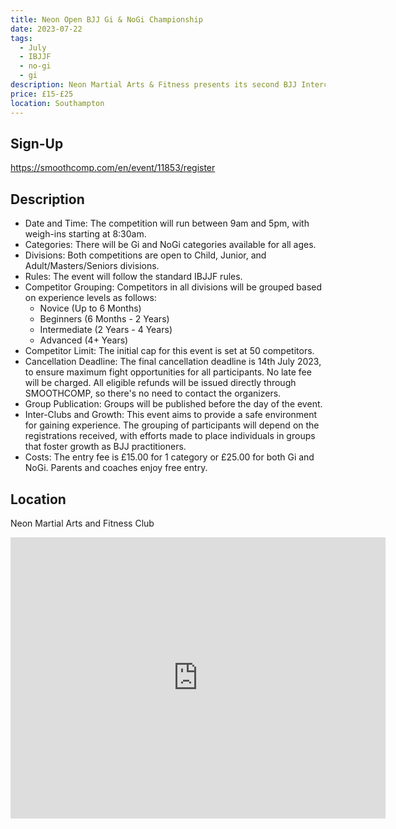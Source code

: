 ```yaml
---
title: Neon Open BJJ Gi & NoGi Championship
date: 2023-07-22
tags:
  - July
  - IBJJF
  - no-gi
  - gi
description: Neon Martial Arts & Fitness presents its second BJJ Interclub!
price: £15-£25
location: Southampton
---
```

## Sign-Up
https://smoothcomp.com/en/event/11853/register
## Description
<ul>
  <li>Date and Time: The competition will run between 9am and 5pm, with weigh-ins starting at 8:30am.</li>
  <li>Categories: There will be Gi and NoGi categories available for all ages.</li>
  <li>Divisions: Both competitions are open to Child, Junior, and Adult/Masters/Seniors divisions.</li>
  <li>Rules: The event will follow the standard IBJJF rules.</li>
  <li>Competitor Grouping: Competitors in all divisions will be grouped based on experience levels as follows:
    <ul>
      <li>Novice (Up to 6 Months)</li>
      <li>Beginners (6 Months - 2 Years)</li>
      <li>Intermediate (2 Years - 4 Years)</li>
      <li>Advanced (4+ Years)</li>
    </ul>
  </li>
  <li>Competitor Limit: The initial cap for this event is set at 50 competitors.</li>
  <li>Cancellation Deadline: The final cancellation deadline is 14th July 2023, to ensure maximum fight opportunities for all participants. No late fee will be charged. All eligible refunds will be issued directly through SMOOTHCOMP, so there's no need to contact the organizers.</li>
  <li>Group Publication: Groups will be published before the day of the event.</li>
  <li>Inter-Clubs and Growth: This event aims to provide a safe environment for gaining experience. The grouping of participants will depend on the registrations received, with efforts made to place individuals in groups that foster growth as BJJ practitioners.</li>
  <li>Costs: The entry fee is £15.00 for 1 category or £25.00 for both Gi and NoGi. Parents and coaches enjoy free entry.</li>
</ul>

## Location
Neon Martial Arts and Fitness Club
<iframe src="https://www.google.com/maps/embed?pb=!1m17!1m12!1m3!1d2514.4470018377237!2d-1.4561209842510174!3d50.93394587954503!2m3!1f0!2f0!3f0!3m2!1i1024!2i768!4f13.1!3m2!1m1!2zNTDCsDU2JzAyLjIiTiAxwrAyNycxNC4yIlc!5e0!3m2!1sen!2suk!4v1689526438429!5m2!1sen!2suk" width="600" height="450" style="border:0;" allowfullscreen="" loading="lazy" referrerpolicy="no-referrer-when-downgrade"></iframe>
